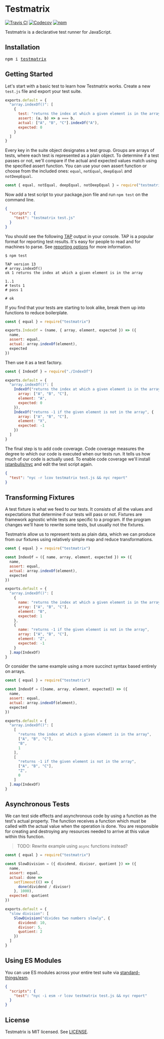 # Testmatrix

[![Travis CI](https://img.shields.io/travis/jorgebucaran/testmatrix/master.svg)](https://travis-ci.org/jorgebucaran/testmatrix)
[![Codecov](https://img.shields.io/codecov/c/github/jorgebucaran/testmatrix/master.svg)](https://codecov.io/gh/jorgebucaran/testmatrix)
[![npm](https://img.shields.io/npm/v/testmatrix.svg)](https://www.npmjs.org/package/testmatrix)

Testmatrix is a declarative test runner for JavaScript.

## Installation

<pre>
npm i <a href=https://www.npmjs.com/package/testmatrix>testmatrix</a>
</pre>

## Getting Started

Let's start with a basic test to learn how Testmatrix works. Create a new `test.js` file and export your test suite.

```js
exports.default = {
  "array.indexOf()": [
    {
      test: "returns the index at which a given element is in the array",
      assert: (a, b) => a === b,
      actual: ["A", "B", "C"].indexOf("A"),
      expected: 0
    }
  ]
}
```

Every key in the suite object designates a test group. Groups are arrays of tests, where each test is represented as a plain object. To determine if a test passes or not, we'll compare if the actual and expected values match using the specified assert function. You can use your own assert function or choose from the included ones: `equal`, `notEqual`, `deepEqual` and `notDeepEqual`.

```js
const { equal, notEqual, deepEqual, notDeepEqual } = require("testmatrix")
```

Now add a test script to your package.json file and run `npm test` on the command line.

```json
{
  "scripts": {
    "test": "testmatrix test.js"
  }
}
```

You should see the following [TAP](https://en.wikipedia.org/wiki/Test_Anything_Protocol) output in your console. TAP is a popular format for reporting test results. It's easy for people to read and for machines to parse. See [reporting options](https://github.com/substack/tape#pretty-reporters) for more information.

```
$ npm test

TAP version 13
# array.indexOf()
ok 1 returns the index at which a given element is in the array

1..1
# tests 1
# pass 1

# ok
```

If you find that your tests are starting to look alike, break them up into functions to reduce boilerplate.

```js
const { equal } = require("testmatrix")

exports.IndexOf = (name, { array, element, expected }) => ({
  name,
  assert: equal,
  actual: array.indexOf(element),
  expected
})
```

Then use it as a test factory.

```js
const { IndexOf } = require("./IndexOf")

exports.default = {
  "array.indexOf()": [
    IndexOf("returns the index at which a given element is in the array", {
      array: ["A", "B", "C"],
      element: "A",
      expected: 0
    }),
    IndexOf("returns -1 if the given element is not in the array", {
      array: ["A", "B", "C"],
      element: "X",
      expected: -1
    })
  ]
}
```

The final step is to add code coverage. Code coverage measures the degree to which our code is executed when our tests run. It tells us how much of our code is actually used. To enable code coverage we'll install [istanbuljs/nyc](https://github.com/istanbuljs/nyc) and edit the test script again.

```json
{
  "test": "nyc -r lcov testmatrix test.js && nyc report"
}
```

## Transforming Fixtures

A test fixture is what we feed to our tests. It consists of all the values and expectations that determine if our tests will pass or not. Fixtures are framework agnostic while tests are specific to a program. If the program changes we'll have to rewrite some tests, but usually not the fixtures.

Testmatrix allow us to represent tests as plain data, which we can produce from our fixtures using relatively simple map and reduce transformations.

```js
const { equal } = require("testmatrix")

const IndexOf = ({ name, array, element, expected }) => ({
  name,
  assert: equal,
  actual: array.indexOf(element),
  expected
})

exports.default = {
  "array.indexOf()": [
    {
      name: "returns the index at which a given element is in the array",
      array: ["A", "B", "C"],
      element: "B",
      expected: 1
    },
    {
      name: "returns -1 if the given element is not in the array",
      array: ["A", "B", "C"],
      element: "Z",
      expected: -1
    }
  ].map(IndexOf)
}
```

Or consider the same example using a more succinct syntax based entirely on arrays.

```js
const { equal } = require("testmatrix")

const IndexOf = ([name, array, element, expected]) => ({
  name,
  assert: equal,
  actual: array.indexOf(element),
  expected
})

exports.default = {
  "array.indexOf()": [
    [
      "returns the index at which a given element is in the array",
      ["A", "B", "C"],
      "B",
      1
    ],
    [
      "returns -1 if the given element is not in the array",
      ["A", "B", "C"],
      "Z",
      0
    ]
  ].map(IndexOf)
}
```

## Asynchronous Tests

We can test side effects and asynchronous code by using a function as the test's actual property. The function receives a function which must be called with the actual value when the operation is done. You are responsible for creating and destroying any resources needed to arrive at this value within this function.

> TODO: Rewrite example using `async` functions instead?

```js
const { equal } = require("testmatrix")

const SlowDivision = ({ dividend, divisor, quotient }) => ({
  name,
  assert: equal,
  actual: done =>
    setTimeout(() => {
      done(dividend / divisor)
    }, 1000),
  expected: quotient
})

exports.default = {
  "slow division": [
    SlowDivision("divides two numbers slowly", {
      dividend: 10,
      divisor: 5,
      quotient: 2
    })
  ]
}
```

## Using ES Modules

You can use ES modules across your entire test suite via [standard-things/esm](https://github.com/standard-things/esm).

```json
{
  "scripts": {
    "test": "nyc -i esm -r lcov testmatrix test.js && nyc report"
  }
}
```

## License

Testmatrix is MIT licensed. See [LICENSE](LICENSE.md).
